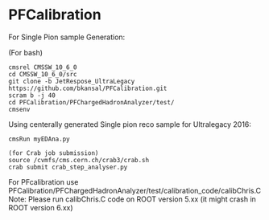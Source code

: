 # PFCalibration  
For Single Pion sample Generation:

(For bash)
```
cmsrel CMSSW_10_6_0
cd CMSSW_10_6_0/src
git clone -b JetRespose_UltraLegacy https://github.com/bkansal/PFCalibration.git
scram b -j 40
cd PFCalibration/PFChargedHadronAnalyzer/test/
cmsenv
```

Using centerally generated Single pion reco sample for Ultralegacy 2016:
```  
cmsRun myEDAna.py 

(for Crab job submission)
source /cvmfs/cms.cern.ch/crab3/crab.sh
crab submit crab_step_analyser.py
```
For PFcalibration use PFCalibration/PFChargedHadronAnalyzer/test/calibration_code/calibChris.C  
Note: Please run calibChris.C code on ROOT version 5.xx (it might crash in ROOT version 6.xx)

